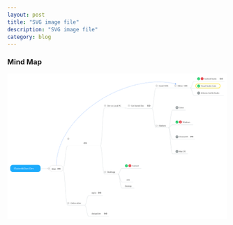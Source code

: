```yaml
---
layout: post
title: "SVG image file"
description: "SVG image file"
category: blog
---
```


### Mind Map

![](/images/Dart_Flutter_Dev.svg)

